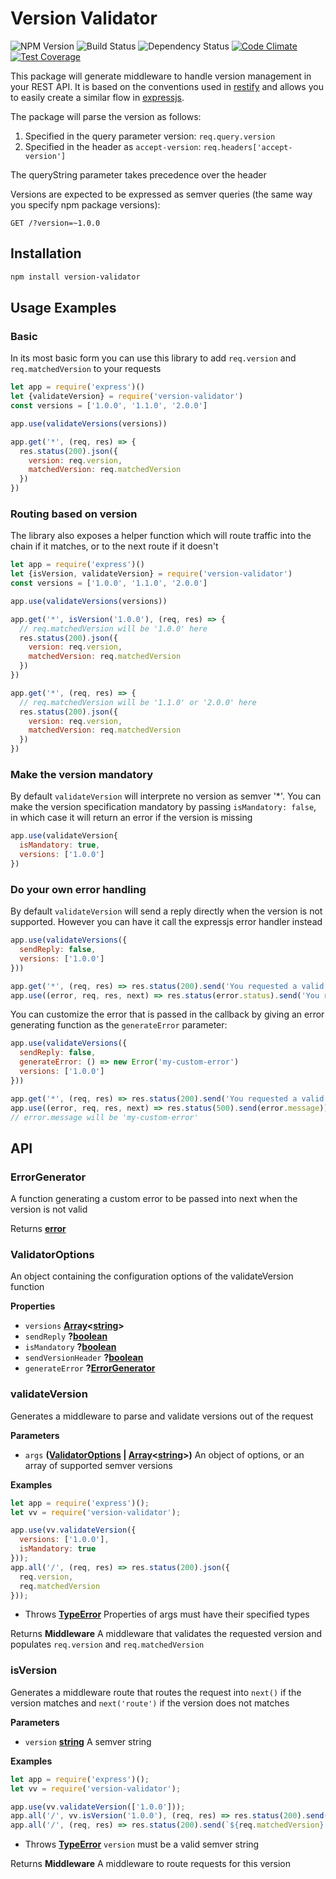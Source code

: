# Version Validator
![NPM Version](https://img.shields.io/npm/v/version-validator.svg)
![Build Status](https://github.com/wdullaer/sse-utils/workflows/version-validator/badge.svg)
![Dependency Status](https://david-dm.org/wdullaer/version-validator.svg)
[![Code Climate](https://codeclimate.com/github/wdullaer/version-validator/badges/gpa.svg)](https://codeclimate.com/github/wdullaer/version-validator)
[![Test Coverage](https://codeclimate.com/github/wdullaer/version-validator/badges/coverage.svg)](https://codeclimate.com/github/wdullaer/version-validator/coverage)

This package will generate middleware to handle version management in your REST API.
It is based on the conventions used in [restify](https://restify.com) and allows you to easily create a similar flow in  [expressjs](https://expressjs.com).

The package will parse the version as follows:

1. Specified in the query parameter version: `req.query.version`
2. Specified in the header as `accept-version`: `req.headers['accept-version']`

The queryString parameter takes precedence over the header

Versions are expected to be expressed as semver queries (the same way you specify npm package versions):

```
GET /?version=~1.0.0
```

## Installation
```bash
npm install version-validator
```

## Usage Examples

### Basic
In its most basic form you can use this library to add `req.version` and `req.matchedVersion` to your requests

```javascript
let app = require('express')()
let {validateVersion} = require('version-validator')
const versions = ['1.0.0', '1.1.0', '2.0.0']

app.use(validateVersions(versions))

app.get('*', (req, res) => {
  res.status(200).json({
    version: req.version,
    matchedVersion: req.matchedVersion
  })
})
```

### Routing based on version
The library also exposes a helper function which will route traffic into the chain if it matches, or to the next route if it doesn't

```javascript
let app = require('express')()
let {isVersion, validateVersion} = require('version-validator')
const versions = ['1.0.0', '1.1.0', '2.0.0']

app.use(validateVersions(versions))

app.get('*', isVersion('1.0.0'), (req, res) => {
  // req.matchedVersion will be '1.0.0' here
  res.status(200).json({
    version: req.version,
    matchedVersion: req.matchedVersion
  })
})

app.get('*', (req, res) => {
  // req.matchedVersion will be '1.1.0' or '2.0.0' here
  res.status(200).json({
    version: req.version,
    matchedVersion: req.matchedVersion
  })
})
```

### Make the version mandatory
By default `validateVersion` will interprete no version as semver '\*'. You can make the version specification mandatory by passing `isMandatory: false`, in which case it will return an error if the version is missing

```javascript
app.use(validateVersion{
  isMandatory: true,
  versions: ['1.0.0']
})
```

### Do your own error handling
By default `validateVersion` will send a reply directly when the version is not supported. However you can have it call the expressjs error handler instead

```javascript
app.use(validateVersions({
  sendReply: false,
  versions: ['1.0.0']
}))

app.get('*', (req, res) => res.status(200).send('You requested a valid version'))
app.use((error, req, res, next) => res.status(error.status).send('You requested an invalid version'))
```

You can customize the error that is passed in the callback by giving an error generating function as the `generateError` parameter:

```javascript
app.use(validateVersions({
  sendReply: false,
  generateError: () => new Error('my-custom-error')
  versions: ['1.0.0']
}))

app.get('*', (req, res) => res.status(200).send('You requested a valid version'))
app.use((error, req, res, next) => res.status(500).send(error.message))
// error.message will be 'my-custom-error'
```

## API
### ErrorGenerator

A function generating a custom error to be passed into next when the version
is not valid

Returns **[error](https://developer.mozilla.org/en-US/docs/Web/JavaScript/Reference/Global_Objects/Error)**

### ValidatorOptions

An object containing the configuration options of the validateVersion function

**Properties**

-   `versions` **[Array](https://developer.mozilla.org/en-US/docs/Web/JavaScript/Reference/Global_Objects/Array)&lt;[string](https://developer.mozilla.org/en-US/docs/Web/JavaScript/Reference/Global_Objects/String)>**
-   `sendReply` **?[boolean](https://developer.mozilla.org/en-US/docs/Web/JavaScript/Reference/Global_Objects/Boolean)**
-   `isMandatory` **?[boolean](https://developer.mozilla.org/en-US/docs/Web/JavaScript/Reference/Global_Objects/Boolean)**
-   `sendVersionHeader` **?[boolean](https://developer.mozilla.org/en-US/docs/Web/JavaScript/Reference/Global_Objects/Boolean)**
-   `generateError` **?[ErrorGenerator](#errorgenerator)**

### validateVersion

Generates a middleware to parse and validate versions out of the request

**Parameters**

-   `args` **([ValidatorOptions](#validatoroptions) \| [Array](https://developer.mozilla.org/en-US/docs/Web/JavaScript/Reference/Global_Objects/Array)&lt;[string](https://developer.mozilla.org/en-US/docs/Web/JavaScript/Reference/Global_Objects/String)>)** An object of options, or an array of supported semver versions

**Examples**

```javascript
let app = require('express')();
let vv = require('version-validator');

app.use(vv.validateVersion({
  versions: ['1.0.0'],
  isMandatory: true
}));
app.all('/', (req, res) => res.status(200).json({
  req.version,
  req.matchedVersion
}));
```

-   Throws **[TypeError](https://developer.mozilla.org/en-US/docs/Web/JavaScript/Reference/Global_Objects/TypeError)** Properties of args must have their specified types

Returns **Middleware** A middleware that validates the requested version and populates `req.version` and `req.matchedVersion`

### isVersion

Generates a middleware route that routes the request into `next()` if the version
matches and `next('route')` if the version does not matches

**Parameters**

-   `version` **[string](https://developer.mozilla.org/en-US/docs/Web/JavaScript/Reference/Global_Objects/String)** A semver string

**Examples**

```javascript
let app = require('express')();
let vv = require('version-validator');

app.use(vv.validateVersion(['1.0.0']));
app.all('/', vv.isVersion('1.0.0'), (req, res) => res.status(200).send(`${req.matchedVersion} is 1.0.0`));
app.all('/', (req, res) => res.status(200).send(`${req.matchedVersion} is not 1.0.0`));
```

-   Throws **[TypeError](https://developer.mozilla.org/en-US/docs/Web/JavaScript/Reference/Global_Objects/TypeError)** `version` must be a valid semver string

Returns **Middleware** A middleware to route requests for this version
